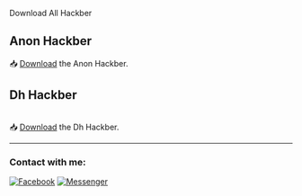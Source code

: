 <p>Download All Hackber

</p>

<h2>Anon Hackber</h2>

📥 <a href="https://github.com/H0rn3t-Sp1d3rs/All-Hacker/blob/main/AnonHackbar_v.1.4.apk?raw=true">Download</a> the Anon Hackber.
<br>
<h2>Dh Hackber</h2>
<br>
📥 <a href="https://github.com/darknethaxor/DH-HackBar/releases/download/v1.1/Latest.apk">Download</a> the Dh Hackber.
<br>




<hr>
<h3 align="left">Contact with me:</h3>
<p align="left">
<a href="https://www.facebook.com/H0rn3t.Sp1d3rs"><img title="Facebook" src="https://img.shields.io/badge/Facebook-red?style=for-the-badge&logo=facebook"></a>
<a href="https://www.facebook.com/call.me.H0rn3t.Sp1d3rs"><img title="Messenger" src="https://img.shields.io/badge/Messenger-red?style=for-the-badge&logo=messenger"></a>

